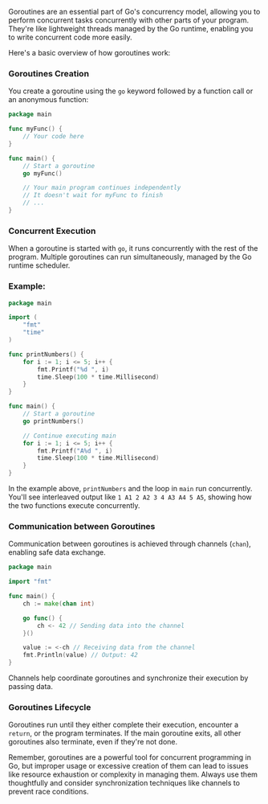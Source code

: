 Goroutines are an essential part of Go's concurrency model, allowing you to perform concurrent tasks concurrently with other parts of your program. They're like lightweight threads managed by the Go runtime, enabling you to write concurrent code more easily.

Here's a basic overview of how goroutines work:

### Goroutines Creation
You create a goroutine using the `go` keyword followed by a function call or an anonymous function:

```go
package main

func myFunc() {
    // Your code here
}

func main() {
    // Start a goroutine
    go myFunc()

    // Your main program continues independently
    // It doesn't wait for myFunc to finish
    // ...
}
```

### Concurrent Execution
When a goroutine is started with `go`, it runs concurrently with the rest of the program. Multiple goroutines can run simultaneously, managed by the Go runtime scheduler.

### Example:
```go
package main

import (
    "fmt"
    "time"
)

func printNumbers() {
    for i := 1; i <= 5; i++ {
        fmt.Printf("%d ", i)
        time.Sleep(100 * time.Millisecond)
    }
}

func main() {
    // Start a goroutine
    go printNumbers()

    // Continue executing main
    for i := 1; i <= 5; i++ {
        fmt.Printf("A%d ", i)
        time.Sleep(100 * time.Millisecond)
    }
}
```

In the example above, `printNumbers` and the loop in `main` run concurrently. You'll see interleaved output like `1 A1 2 A2 3 4 A3 A4 5 A5`, showing how the two functions execute concurrently.

### Communication between Goroutines
Communication between goroutines is achieved through channels (`chan`), enabling safe data exchange.

```go
package main

import "fmt"

func main() {
    ch := make(chan int)

    go func() {
        ch <- 42 // Sending data into the channel
    }()

    value := <-ch // Receiving data from the channel
    fmt.Println(value) // Output: 42
}
```

Channels help coordinate goroutines and synchronize their execution by passing data.

### Goroutines Lifecycle
Goroutines run until they either complete their execution, encounter a `return`, or the program terminates. If the main goroutine exits, all other goroutines also terminate, even if they're not done.

Remember, goroutines are a powerful tool for concurrent programming in Go, but improper usage or excessive creation of them can lead to issues like resource exhaustion or complexity in managing them. Always use them thoughtfully and consider synchronization techniques like channels to prevent race conditions.